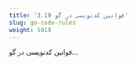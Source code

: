 ```yaml
---
title: '3.19 قوانین کدنویسی در گو'
slug: go-code-rules
weight: 5019
---
```


قوانین کدنویسی در گو...